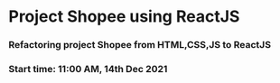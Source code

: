 # Project Shopee using ReactJS

### Refactoring project Shopee from HTML,CSS,JS to ReactJS

### Start time: 11:00 AM, 14th Dec 2021
